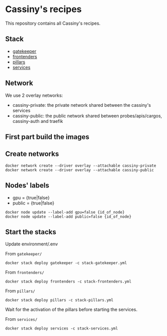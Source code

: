 # Cassiny's recipes

This repository contains all Cassiny's recipes.

## Stack

* [gatekeeper](gatekeeper/)
* [frontenders](frontenders/)
* [pillars](pillars/)
* [services](services/)


## Network

We use 2 overlay networks:

* cassiny-private: the private network shared between the cassiny's services
* cassiny-public: the public network shared between probes/apis/cargos, cassiny-auth and traefik

## First part build the images

## Create networks

```
docker network create --driver overlay --attachable cassiny-private
docker network create --driver overlay --attachable cassiny-public
```

## Nodes' labels

* gpu = {true|false}
* public = {true|false}

```
docker node update --label-add gpu=false {id_of_node}
docker node update --label-add public=false {id_of_node}
```

## Start the stacks

Update environment/.env

From `gatekeeper/`
```
docker stack deploy gatekeeper -c stack-gatekeeper.yml
```

From `frontenders/`
```
docker stack deploy frontenders -c stack-frontenders.yml
```

From `pillars/`
```
docker stack deploy pillars -c stack-pillars.yml
```

Wait for the activation of the pillars before starting the services.

From `services/`
```
docker stack deploy services -c stack-services.yml
```
